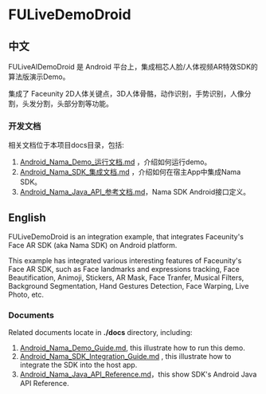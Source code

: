 # FULiveDemoDroid

## 中文

FULiveAIDemoDroid 是 Android 平台上，集成相芯人脸/人体视频AR特效SDK的算法版演示Demo。

集成了 Faceunity 2D人体关键点，3D人体骨骼，动作识别，手势识别，人像分割，头发分割，头部分割等功能。

### 开发文档

相关文档位于本项目docs目录，包括:

1. [Android_Nama_Demo_运行文档.md](./docs/Android_Nama_Demo_运行文档.md) ，介绍如何运行demo。  
2. [Android_Nama_SDK_集成文档.md](./docs/Android_Nama_SDK_集成文档.md) ，介绍如何在宿主App中集成Nama SDK。   
3. [Android_Nama_Java_API_参考文档.md](./docs/Android_Nama_Java_API_参考文档.md)，Nama SDK Android接口定义。  

## English
FULiveDemoDroid is an integration example, that integrates Faceunity's Face AR SDK (aka Nama SDK) on Android platform.

This example has integrated various interesting features of Faceunity's Face AR SDK, such as Face landmarks and expressions tracking, Face Beautification, Animoji, Stickers, AR Mask, Face Tranfer, Musical Filters, Background Segmentation, Hand Gestures Detection, Face Warping, Live Photo, etc.

### Documents

Related documents locate in __./docs__ directory, including:   

1. [Android_Nama_Demo_Guide.md](./docs/Android_Nama_Demo_Guide.md), this illustrate how to run this demo.  
2. [Android_Nama_SDK_Integration_Guide.md](./docs/Android_Nama_SDK_Integration_Guide.md) , this illustrate how to integrate the SDK into the host app.   
3. [Android_Nama_Java_API_Reference.md](./docs/Android_Nama_Java_API_Reference.md)，this show SDK's  Android Java API Reference.  